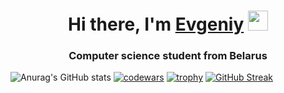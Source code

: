 <h1 align="center">Hi there, I'm <a href="https://github.com/moesha463" target="_blank">Evgeniy</a> 
<img src="https://github.com/blackcater/blackcater/raw/main/images/Hi.gif" height="32"/></h1>
<h3 align="center">Computer science student from Belarus</h3>

![Anurag's GitHub stats](https://github-readme-stats.vercel.app/api?username=moesha463&show_icons=true&theme=tokyonight)
[![codewars](https://www.codewars.com/users/moesha463/badges/large)](https://www.codewars.com/users/moesha463)
[![trophy](https://github-profile-trophy.vercel.app/?username=moesha463&theme=tokyonight)](https://github.com/moesha463/github-profile-trophy)
[![GitHub Streak](https://streak-stats.demolab.com?user=moesha463&theme=tokyonight&hide_border=true)](https://git.io/streak-stats)

